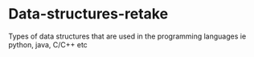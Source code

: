# Data-structures-retake
Types of data structures that are used in the programming languages ie python, java, C/C++ etc
